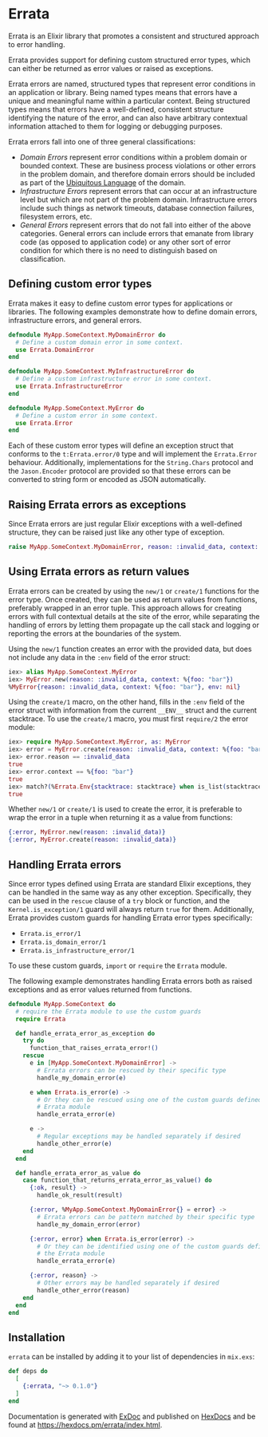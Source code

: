 # Errata

<!-- README START -->

Errata is an Elixir library that promotes a consistent and structured approach to
error handling.

Errata provides support for defining custom structured error types, which can
either be returned as error values or raised as exceptions.

Errata errors are named, structured types that represent error conditions in an
application or library. Being named types means that errors have a unique and
meaningful name within a particular context. Being structured types means that
errors have a well-defined, consistent structure identifying the nature of the
error, and can also have arbitrary contextual information attached to them for
logging or debugging purposes.

Errata errors fall into one of three general classifications:

- _Domain Errors_ represent error conditions within a problem domain or bounded
  context. These are business process violations or other errors in the problem
  domain, and therefore domain errors should be included as part of the
  [Ubiquitous Language](https://martinfowler.com/bliki/UbiquitousLanguage.html)
  of the domain.
- _Infrastructure Errors_ represent errors that can occur at an infrastructure
  level but which are not part of the problem domain. Infrastructure errors
  include such things as network timeouts, database connection failures,
  filesystem errors, etc.
- _General Errors_ represent errors that do not fall into either of the above
  categories. General errors can include errors that emanate from library code
  (as opposed to application code) or any other sort of error condition for
  which there is no need to distinguish based on classification.

## Defining custom error types

Errata makes it easy to define custom error types for applications or libraries.
The following examples demonstrate how to define domain errors, infrastructure
errors, and general errors.

```elixir
defmodule MyApp.SomeContext.MyDomainError do
  # Define a custom domain error in some context.
  use Errata.DomainError
end

defmodule MyApp.SomeContext.MyInfrastructureError do
  # Define a custom infrastructure error in some context.
  use Errata.InfrastructureError
end

defmodule MyApp.SomeContext.MyError do
  # Define a custom error in some context.
  use Errata.Error
end
```

Each of these custom error types will define an exception struct that conforms
to the `t:Errata.error/0` type and will implement the `Errata.Error` behaviour.
Additionally, implementations for the `String.Chars` protocol and the
`Jason.Encoder` protocol are provided so that these errors can be converted to
string form or encoded as JSON automatically.

## Raising Errata errors as exceptions

Since Errata errors are just regular Elixir exceptions with a well-defined
structure, they can be raised just like any other type of exception.

```elixir
raise MyApp.SomeContext.MyDomainError, reason: :invalid_data, context: %{foo: "bar"}
```

## Using Errata errors as return values

Errata errors can be created by using the `new/1` or `create/1` functions for
the error type. Once created, they can be used as return values from functions,
preferably wrapped in an error tuple. This approach allows for creating errors
with full contextual details at the site of the error, while separating the
handling of errors by letting them propagate up the call stack and logging
or reporting the errors at the boundaries of the system.

Using the `new/1` function creates an error with the provided data, but does
not include any data in the `:env` field of the error struct:

```elixir
iex> alias MyApp.SomeContext.MyError
iex> MyError.new(reason: :invalid_data, context: %{foo: "bar"})
%MyError{reason: :invalid_data, context: %{foo: "bar"}, env: nil}
```

Using the `create/1` macro, on the other hand, fills in the `:env` field of
the error struct with information from the current `__ENV__` struct and
the current stacktrace. To use the `create/1` macro, you must first
`require/2` the error module:

```elixir
iex> require MyApp.SomeContext.MyError, as: MyError
iex> error = MyError.create(reason: :invalid_data, context: %{foo: "bar"})
iex> error.reason == :invalid_data
true
iex> error.context == %{foo: "bar"}
true
iex> match?(%Errata.Env{stacktrace: stacktrace} when is_list(stacktrace), error.env)
true
```

Whether `new/1` or `create/1` is used to create the error, it is preferable to
wrap the error in a tuple when returning it as a value from functions:

```elixir
{:error, MyError.new(reason: :invalid_data)}
{:error, MyError.create(reason: :invalid_data)}
```

## Handling Errata errors

Since error types defined using Errata are standard Elixir exceptions, they can
be handled in the same way as any other exception. Specifically, they can be
used in the `rescue` clause of a `try` block or function, and the
`Kernel.is_exception/1` guard will always return `true` for them. Additionally,
Errata provides custom guards for handling Errata error types specifically:

- `Errata.is_error/1`
- `Errata.is_domain_error/1`
- `Errata.is_infrastructure_error/1`

To use these custom guards, `import` or `require` the `Errata` module.

The following example demonstrates handling Errata errors both as raised
exceptions and as error values returned from functions.

```elixir
defmodule MyApp.SomeContext do
  # require the Errata module to use the custom guards
  require Errata

  def handle_errata_error_as_exception do
    try do
      function_that_raises_errata_error!()
    rescue
      e in [MyApp.SomeContext.MyDomainError] ->
        # Errata errors can be rescued by their specific type
        handle_my_domain_error(e)

      e when Errata.is_error(e) ->
        # Or they can be rescued using one of the custom guards defined in the
        # Errata module
        handle_errata_error(e)

      e ->
        # Regular exceptions may be handled separately if desired
        handle_other_error(e)
    end
  end

  def handle_errata_error_as_value do
    case function_that_returns_errata_error_as_value() do
      {:ok, result} ->
        handle_ok_result(result)

      {:error, %MyApp.SomeContext.MyDomainError{} = error} ->
        # Errata errors can be pattern matched by their specific type
        handle_my_domain_error(error)

      {:error, error} when Errata.is_error(error) ->
        # Or they can be identified using one of the custom guards defined in
        # the Errata module
        handle_errata_error(e)

      {:error, reason} ->
        # Other errors may be handled separately if desired
        handle_other_error(reason)
    end
  end
end
```

<!-- README END -->

## Installation

`errata` can be installed by adding it to your list of dependencies in `mix.exs`:

```elixir
def deps do
  [
    {:errata, "~> 0.1.0"}
  ]
end
```

Documentation is generated with [ExDoc](https://github.com/elixir-lang/ex_doc)
and published on [HexDocs](https://hexdocs.pm/errata/index.html) and be found at
<https://hexdocs.pm/errata/index.html>.
